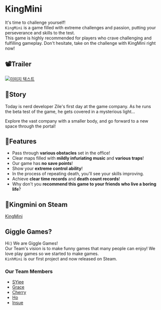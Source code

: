 # KingMini

It's time to challenge yourself!  
`KingMini` is a game filled with extreme challenges and passion, putting your perseverance and skills to the test.   
This game is highly recommended for players who crave challenging and fulfilling gameplay. Don't hesitate, take on the challenge with KingMini right now!

## 📽️Trailer
[![이미지 텍스트](http://img.youtube.com/vi/Z_AtXHbdEzY/0.jpg)](https://www.youtube.com/watch?v=Z_AtXHbdEzY)

## 📖Story
Today is nerd developer Zile's first day at the game company. As he runs the beta test of the game, he gets covered in a mysterious light...

Explore the vast company with a smaller body, and go forward to a new space through the portal!


## 📌Features

- Pass through **various obstacles** set in the office!
- Clear maps filled with **mildly infuriating music** and **various traps**!
- Our game has **no save points**!
- Show your **extreme control ability**!
- In the process of repeating death, you'll see your skills improving.
- Achieve **clear time records** and **death count records**!
- Why don't you **recommend this game to your friends who live a boring life**?

## 🔗Kingmini on Steam

[KingMini](https://store.steampowered.com/app/2336310/KingMini/)

## Giggle Games?
Hi:) We are Giggle Games!  
Our Team's vision is to make funny games that many people can enjoy! We love play games so we started to make games.  
`KinhMini` is our first project and now released on Steam.

### Our Team Members
- [SYiee](https://github.com/SYiee)
- [Grace]()
- [Cherry]()
- [Ho]()
- [Insue]()


